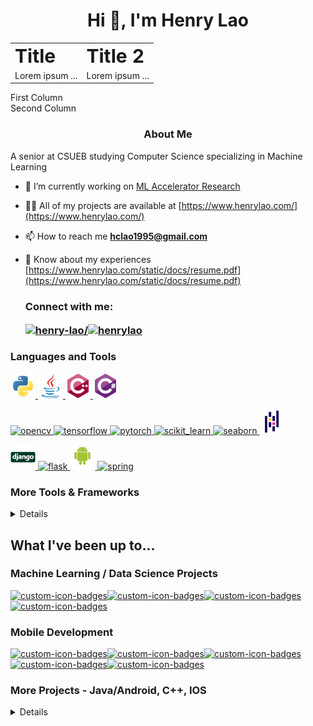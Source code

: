 <!-- <link href="https://maxcdn.bootstrapcdn.com/bootstrap/4.0.0-beta.2/css/bootstrap.min.css" rel="stylesheet"/> -->

<h1 align="center">Hi 👋, I'm Henry Lao</h1>
<table border="0">
 <tr>
    <td><b style="font-size:30px">Title</b></td>
    <td><b style="font-size:30px">Title 2</b></td>
 </tr>
 <tr>
    <td>Lorem ipsum ...</td>
    <td>Lorem ipsum ...</td>
 </tr>
</table>
<div class="container">
  <div class="row">
      <div class="col-lg-6 col-md-6 col-sm-12 col-xs-12">
          First Column
      </div>
      <div class="col-lg-6 col-md-6 col-sm-12 col-xs-12">
          Second Column
      </div>
  </div>
</div>

<div class="container">
  <div class="row">
    <div class="col">
    <h3 align="center">About Me</h3>
    <p>A senior at CSUEB studying Computer Science specializing in Machine Learning</p>

- 🔭 I’m currently working on [ML Accelerator Research](https://github.com/henrylao/mlacc/)

- 👨‍💻 All of my projects are available at [https://www.henrylao.com/](https://www.henrylao.com/)

- 📫 How to reach me **hclao1995@gmail.com**

- 📄 Know about my experiences [https://www.henrylao.com/static/docs/resume.pdf](https://www.henrylao.com/static/docs/resume.pdf)
  <!-- Column 1 -->
  <h3 align="left">Connect with me:
  <p align="left">
  <a href="https://linkedin.com/in/henry-lao/" target="blank"><img align="center" src="https://raw.githubusercontent.com/rahuldkjain/github-profile-readme-generator/master/src/images/icons/Social/linked-in-alt.svg" alt="henry-lao/" height="30" width="40" /></a><a href="https://kaggle.com/henrylao" target="blank"><img align="center" src="https://raw.githubusercontent.com/rahuldkjain/github-profile-readme-generator/master/src/images/icons/Social/kaggle.svg" alt="henrylao" height="30" width="40" /></a>
  </p>
        </h3>
      </div>
      <div class="col">
        <!-- Column 2 -->
  <h3 align="left">Languages and Tools</h3>
  <p align="left">

<a href="https://www.python.org" target="_blank" rel="noreferrer"> <img src="https://raw.githubusercontent.com/devicons/devicon/master/icons/python/python-original.svg" alt="python" width="40" height="40"/> </a> <a href="https://www.java.com" target="_blank" rel="noreferrer"> <img src="https://raw.githubusercontent.com/devicons/devicon/master/icons/java/java-original.svg" alt="java" width="40" height="40"/> </a><a href="https://www.w3schools.com/cpp/" target="_blank" rel="noreferrer"> <img src="https://raw.githubusercontent.com/devicons/devicon/master/icons/cplusplus/cplusplus-original.svg" alt="cplusplus" width="40" height="40"/> </a> <a href="https://www.w3schools.com/cs/" target="_blank" rel="noreferrer"> <img src="https://raw.githubusercontent.com/devicons/devicon/master/icons/csharp/csharp-original.svg" alt="csharp" width="40" height="40"/> </a>

<a href="https://opencv.org/" target="_blank" rel="noreferrer"> <img src="https://www.vectorlogo.zone/logos/opencv/opencv-icon.svg" alt="opencv" width="40" height="40"/> <a href="https://www.tensorflow.org" target="_blank" rel="noreferrer"> <img src="https://www.vectorlogo.zone/logos/tensorflow/tensorflow-icon.svg" alt="tensorflow" width="40" height="40"/> </a> <a href="https://pytorch.org/" target="_blank" rel="noreferrer"> <img src="https://www.vectorlogo.zone/logos/pytorch/pytorch-icon.svg" alt="pytorch" width="40" height="40"/> </a> <a href="https://scikit-learn.org/" target="_blank" rel="noreferrer"> <img src="https://upload.wikimedia.org/wikipedia/commons/0/05/Scikit_learn_logo_small.svg" alt="scikit_learn" width="40" height="40"/> </a><a href="https://seaborn.pydata.org/" target="_blank" rel="noreferrer"> <img src="https://seaborn.pydata.org/_images/logo-mark-lightbg.svg" alt="seaborn" width="40" height="40"/> </a> </a> <a href="https://pandas.pydata.org/" target="_blank" rel="noreferrer"> <img src="https://raw.githubusercontent.com/devicons/devicon/2ae2a900d2f041da66e950e4d48052658d850630/icons/pandas/pandas-original.svg" alt="pandas" width="40" height="40"/> </a>

<a href="https://www.djangoproject.com/" target="_blank" rel="noreferrer"> <img src="https://raw.githubusercontent.com/devicons/devicon/master/icons/django/django-original.svg" alt="django" width="40" height="40"/> </a><a href="https://flask.palletsprojects.com/" target="_blank" rel="noreferrer"> <img src="https://www.vectorlogo.zone/logos/pocoo_flask/pocoo_flask-icon.svg" alt="flask" width="40" height="40"/> </a><a href="https://developer.android.com" target="_blank" rel="noreferrer"> <img src="https://raw.githubusercontent.com/devicons/devicon/master/icons/android/android-original-wordmark.svg" alt="android" width="40" height="40"/> </a> <a href="https://spring.io/" target="_blank" rel="noreferrer"> <img src="https://www.vectorlogo.zone/logos/springio/springio-icon.svg" alt="spring" width="40" height="40"/> </a>

### More Tools & Frameworks

<details>
<br>
<br><br>
<pre>

<a href="https://postman.com" target="_blank" rel="noreferrer"> <img src="https://www.vectorlogo.zone/logos/getpostman/getpostman-icon.svg" alt="postman" width="40" height="40"/> </a><a href="https://aws.amazon.com" target="_blank" rel="noreferrer"> <img src="https://raw.githubusercontent.com/devicons/devicon/master/icons/amazonwebservices/amazonwebservices-original-wordmark.svg" alt="aws" width="40" height="40"/> </a><a href="https://kubernetes.io" target="_blank" rel="noreferrer"> <img src="https://www.vectorlogo.zone/logos/kubernetes/kubernetes-icon.svg" alt="kubernetes" width="40" height="40"/> </a> <a href="https://www.docker.com/" target="_blank" rel="noreferrer"> <img src="https://raw.githubusercontent.com/devicons/devicon/master/icons/docker/docker-original-wordmark.svg" alt="docker" width="40" height="40"/> </a><a href="https://git-scm.com/" target="_blank" rel="noreferrer"> <img src="https://www.vectorlogo.zone/logos/git-scm/git-scm-icon.svg" alt="git" width="40" height="40"/> </a> <a href="https://heroku.com" target="_blank" rel="noreferrer"> <img src="https://www.vectorlogo.zone/logos/heroku/heroku-icon.svg" alt="heroku" width="40" height="40"/> </a><a href="https://www.linux.org/" target="_blank" rel="noreferrer"> <img src="https://raw.githubusercontent.com/devicons/devicon/master/icons/linux/linux-original.svg" alt="linux" width="40" height="40"/> </a>

<a href="https://www.selenium.dev" target="_blank" rel="noreferrer"> <img src="https://raw.githubusercontent.com/detain/svg-logos/780f25886640cef088af994181646db2f6b1a3f8/svg/selenium-logo.svg" alt="selenium" width="40" height="40"/> </a> <a href="https://www.mongodb.com/" target="_blank" rel="noreferrer"> <img src="https://raw.githubusercontent.com/devicons/devicon/master/icons/mongodb/mongodb-original-wordmark.svg" alt="mongodb" width="40" height="40"/> </a> <a href="https://www.mysql.com/" target="_blank" rel="noreferrer"> <img src="https://raw.githubusercontent.com/devicons/devicon/master/icons/mysql/mysql-original-wordmark.svg" alt="mysql" width="40" height="40"/> </a><a href="https://www.postgresql.org" target="_blank" rel="noreferrer"> <img src="https://raw.githubusercontent.com/devicons/devicon/master/icons/postgresql/postgresql-original-wordmark.svg" alt="postgresql" width="40" height="40"/> </a> <a href="https://www.sqlite.org/" target="_blank" rel="noreferrer"> <img src="https://www.vectorlogo.zone/logos/sqlite/sqlite-icon.svg" alt="sqlite" width="40" height="40"/> </a>

<a href="https://unity.com/" target="_blank" rel="noreferrer"> <img src="https://www.vectorlogo.zone/logos/unity3d/unity3d-icon.svg" alt="unity" width="40" height="40"/> </a> </p>

  </div>
</div>

<!-- ## 📘 What I've been up to... -->

## What I've been up to...

### Machine Learning / Data Science Projects

<p align="left">
<a href="https://github.com/henrylao/mlacc"><img width="282" src="https://github-readme-stats.vercel.app/api/pin/?username=henrylao&repo=mlacc&theme=react&bg_color=1F222E&title_color=F85D7F&icon_color=F8D866&hide_border=true&show_icons=false" alt="custom-icon-badges"></a><a href="https://github.com/henrylao/mscgNetV2"><img width="282" src="https://github-readme-stats.vercel.app/api/pin/?username=henrylao&repo=mscgNetV2&theme=react&bg_color=1F222E&title_color=F85D7F&icon_color=F8D866&hide_border=true&show_icons=false" alt="custom-icon-badges"></a><a href="https://github.com/henrylao/kaggle-ames-housing"><img width="282" src="https://github-readme-stats.vercel.app/api/pin/?username=henrylao&repo=kaggle-ames-housing&theme=react&bg_color=1F222E&title_color=F85D7F&icon_color=F8D866&hide_border=true&show_icons=false" alt="custom-icon-badges"></a><a href="https://github.com/henrylao/kaggle-titanic"><img width="282" src="https://github-readme-stats.vercel.app/api/pin/?username=henrylao&repo=kaggle-titanic&theme=react&bg_color=1F222E&title_color=F85D7F&icon_color=F8D866&hide_border=true&show_icons=false" alt="custom-icon-badges"></a>

</p>
<!-- <a href="https://github.com/henrylao/commai-calib-challenge"><img width="282" src="https://github-readme-stats.vercel.app/api/pin/?username=henrylao&repo=commai-calib-challenge&theme=react&bg_color=1F222E&title_color=F85D7F&icon_color=F8D866&hide_border=true&show_icons=false" alt="custom-icon-badges"></a>  -->
<!-- <a href="https://github.com/henrylao/circnn"><img width="282" src="https://github-readme-stats.vercel.app/api/pin/?username=henrylao&repo=circnn&theme=react&bg_color=1F222E&title_color=F85D7F&icon_color=F8D866&hide_border=true&show_icons=false" alt="custom-icon-badges"></a>
 -->

### Mobile Development

<p align="left"><a href="https://github.com/henrylao/mobileCV4Agriculture"><img width="282" src="https://github-readme-stats.vercel.app/api/pin/?username=henrylao&repo=mobileCV4Agriculture&theme=react&bg_color=1F222E&title_color=F85D7F&icon_color=F8D866&hide_border=true&show_icons=false" alt="custom-icon-badges"></a><a href="https://github.com/henrylao/Flickster"><img width="282" src="https://github-readme-stats.vercel.app/api/pin/?username=henrylao&repo=Flickster&theme=react&bg_color=1F222E&title_color=F85D7F&icon_color=F8D866&hide_border=true&show_icons=false" alt="custom-icon-badges"></a><a href="https://github.com/henrylao/Tw1tt3r"><img width="282" src="https://github-readme-stats.vercel.app/api/pin/?username=henrylao&repo=Tw1tt3r&theme=react&bg_color=1F222E&title_color=F85D7F&icon_color=F8D866&hide_border=true&show_icons=false" alt="custom-icon-badges"></a><a href="https://github.com/henrylao/Tw1tt3r-IOS"><img width="282" src="https://github-readme-stats.vercel.app/api/pin/?username=henrylao&repo=Tw1tt3r-IOS&theme=react&bg_color=1F222E&title_color=F85D7F&icon_color=F8D866&hide_border=true&show_icons=false" alt="custom-icon-badges"></a><a href="https://github.com/henrylao/Flickster-IOS"><img width="282" src="https://github-readme-stats.vercel.app/api/pin/?username=henrylao&repo=Flickster-IOS&theme=react&bg_color=1F222E&title_color=F85D7F&icon_color=F8D866&hide_border=true&show_icons=false" alt="custom-icon-badges"></a>
</p>
<!-- <h3>More Projects</h3> -->

### More Projects - Java/Android, C++, IOS

<!-- <h3><summary></summary></h3> -->
<details>
<!-- <br> -->
<!-- <br> -->
<br>
<pre>
<!-- <h3>iOS Projects</h3>
<p align="left"><a href="https://github.com/henrylao/Tw1tt3r-IOS"><img width="282" src="https://github-readme-stats.vercel.app/api/pin/?username=henrylao&repo=Tw1tt3r-IOS&theme=react&bg_color=1F222E&title_color=F85D7F&icon_color=F8D866&hide_border=true&show_icons=false" alt="custom-icon-badges"></a>   <a href="https://github.com/henrylao/Flickster-IOS"><img width="282" src="https://github-readme-stats.vercel.app/api/pin/?username=henrylao&repo=Flickster-IOS&theme=react&bg_color=1F222E&title_color=F85D7F&icon_color=F8D866&hide_border=true&show_icons=false" alt="custom-icon-badges"></a>   
</p> -->
<!-- ### Java Projects -->
<h3>Java Projects</h3><p align="left"><a href="https://github.com/henrylao/kbb-clone"><img width="282" src="https://github-readme-stats.vercel.app/api/pin/?username=henrylao&repo=kbb-clone&theme=react&bg_color=1F222E&title_color=F85D7F&icon_color=F8D866&hide_border=true&show_icons=false" alt="custom-icon-badges"></a> <a href="https://github.com/henrylao/travel-web-app"><img width="282" src="https://github-readme-stats.vercel.app/api/pin/?username=henrylao&repo=travel-web-app&theme=react&bg_color=1F222E&title_color=F85D7F&icon_color=F8D866&hide_border=true&show_icons=false" alt="custom-icon-badges"></a></p><a href="https://github.com/henrylao/user-api-service"><img width="282" src="https://github-readme-stats.vercel.app/api/pin/?username=henrylao&repo=user-api-service&theme=react&bg_color=1F222E&title_color=F85D7F&icon_color=F8D866&hide_border=true&show_icons=false" alt="custom-icon-badges"></a>
</p>
<!-- ### C++ Projects -->
<h3>C++ Projects</h3><p align="left"><a href="https://github.com/henrylao/myMDB"><img width="282" src="https://github-readme-stats.vercel.app/api/pin/?username=henrylao&repo=myMDB&theme=react&bg_color=1F222E&title_color=F85D7F&icon_color=F8D866&hide_border=true&show_icons=false" alt="custom-icon-badges"></a></p>
</pre>
</details>
